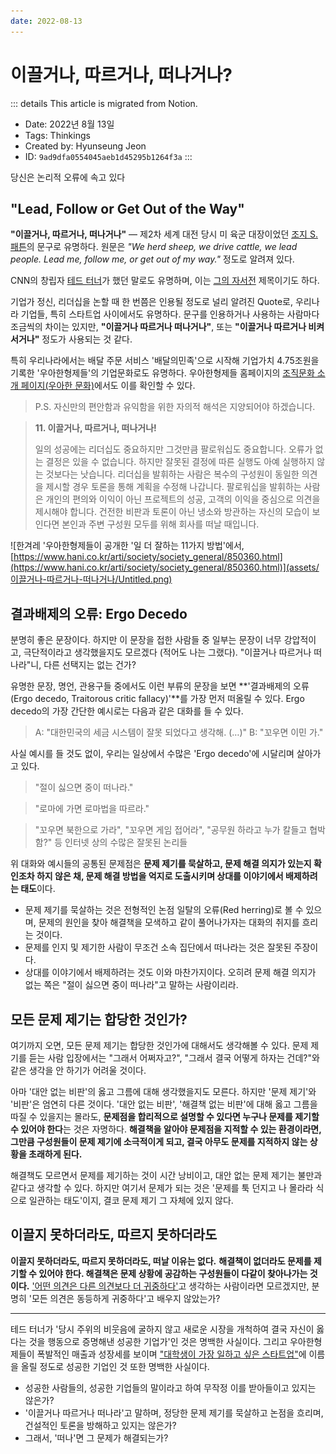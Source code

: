 ```yaml
---
date: 2022-08-13
---
```


# 이끌거나, 따르거나, 떠나거나?

::: details This article is migrated from Notion.

- Date: 2022년 8월 13일
- Tags: Thinkings
- Created by: Hyunseung Jeon
- ID: `9ad9dfa0554045aeb1d45295b1264f3a`
  :::

당신은 논리적 오류에 속고 있다

## "Lead, Follow or Get Out of the Way"

**"이끌거나, 따르거나, 떠나거나"** — 제2차 세계 대전 당시 미 육군 대장이었던 [조지 S. 패튼](https://en.wikipedia.org/wiki/George_S._Patton)의 문구로 유명하다. 원문은 _"We herd sheep, we drive cattle, we lead people. Lead me, follow me, or get out of my way."_ 정도로 알려져 있다.

CNN의 창립자 [테드 터너](https://en.wikipedia.org/wiki/Ted_Turner)가 했던 말로도 유명하며, 이는 [그의 자서전](https://openlibrary.org/books/OL3786202M) 제목이기도 하다.

기업가 정신, 리더십을 논할 때 한 번쯤은 인용될 정도로 널리 알려진 Quote로, 우리나라 기업들, 특히 스타트업 사이에서도 유명하다. 문구를 인용하거나 사용하는 사람마다 조금씩의 차이는 있지만, **"이끌거나 따르거나 떠나거나"**, 또는 **"이끌거나 따르거나 비켜서거나"** 정도가 사용되는 것 같다.

특히 우리나라에서는 배달 주문 서비스 '배달의민족'으로 시작해 기업가치 4.75조원을 기록한 '우아한형제들'의 기업문화로도 유명하다. 우아한형제들 홈페이지의 [조직문화 소개 페이지(우아한 문화)](https://www.woowahan.com/company/history)에서도 이를 확인할 수 있다.

> P.S. 자신만의 편안함과 유익함을 위한 자의적 해석은 지양되어야 하겠습니다.

> **11. 이끌거나, 따르거나, 떠나거나!**
>
> 일의 성공에는 리더십도 중요하지만 그것만큼 팔로워십도 중요합니다. 오류가 없는 결정은 있을 수 없습니다. 하지만 잘못된 결정에 따른 실행도 아예 실행하지 않는 것보다는 낫습니다. 리더십을 발휘하는 사람은 복수의 구성원이 동일한 의견을 제시할 경우 토론을 통해 계획을 수정해 나갑니다. 팔로워십을 발휘하는 사람은 개인의 편의와 이익이 아닌 프로젝트의 성공, 고객의 이익을 중심으로 의견을 제시해야 합니다. 건전한 비판과 토론이 아닌 냉소와 방관하는 자신의 모습이 보인다면 본인과 주변 구성원 모두를 위해 회사를 떠날 때입니다.

![한겨레 '우아한형제들이 공개한 '일 더 잘하는 11가지 방법'에서, [https://www.hani.co.kr/arti/society/society_general/850360.html](https://www.hani.co.kr/arti/society/society_general/850360.html)](assets/이끌거나-따르거나-떠나거나/Untitled.png)

## 결과배제의 오류: Ergo Decedo

분명히 좋은 문장이다. 하지만 이 문장을 접한 사람들 중 일부는 문장이 너무 강압적이고, 극단적이라고 생각했을지도 모르겠다 (적어도 나는 그랬다). "이끌거나 따르거나 떠나라"니, 다른 선택지는 없는 건가?

유명한 문장, 명언, 관용구들 중에서도 이런 부류의 문장을 보면 **'결과배제의 오류(Ergo decedo, Traitorous critic fallacy)'**를 가장 먼저 떠올릴 수 있다. Ergo decedo의 가장 간단한 예시로는 다음과 같은 대화를 들 수 있다.

> A: "대한민국의 세금 시스템이 잘못 되었다고 생각해. (…)"
> B: "꼬우면 이민 가."

사실 예시를 들 것도 없이, 우리는 일상에서 수많은 'Ergo decedo'에 시달리며 살아가고 있다.

> "절이 싫으면 중이 떠나라."

> "로마에 가면 로마법을 따르라."

> "꼬우면 북한으로 가라", "꼬우면 게임 접어라", "공무원 하라고 누가 칼들고 협박함?" 등 인터넷 상의 수많은 잘못된 논리들

위 대화와 예시들의 공통된 문제점은 **문제 제기를 묵살하고, 문제 해결 의지가 있는지 확인조차 하지 않은 채, 문제 해결 방법을 억지로 도출시키며 상대를 이야기에서 배제하려는 태도**이다.

- 문제 제기를 묵살하는 것은 전형적인 논점 일탈의 오류(Red herring)로 볼 수 있으며, 문제의 원인을 찾아 해결책을 모색하고 같이 풀어나가자는 대화의 취지를 흐리는 것이다.
- 문제를 인지 및 제기한 사람이 무조건 소속 집단에서 떠나라는 것은 잘못된 주장이다.
- 상대를 이야기에서 배제하려는 것도 이와 마찬가지이다. 오히려 문제 해결 의지가 없는 쪽은 "절이 싫으면 중이 떠나라"고 말하는 사람이리라.

## 모든 문제 제기는 합당한 것인가?

여기까지 오면, 모든 문제 제기는 합당한 것인가에 대해서도 생각해볼 수 있다. 문제 제기를 듣는 사람 입장에서는 "그래서 어쩌자고?", "그래서 결국 어떻게 하자는 건데?"와 같은 생각을 안 하기가 어려울 것이다.

아마 '대안 없는 비판'의 옳고 그름에 대해 생각했을지도 모른다. 하지만 '문제 제기'와 '비판'은 엄연히 다른 것이다. '대안 없는 비판', '해결책 없는 비판'에 대해 옳고 그름을 따질 수 있을지는 몰라도, **문제점을 합리적으로 설명할 수 있다면 누구나 문제를 제기할 수 있어야 한다**는 것은 자명하다. **해결책을 알아야 문제점을 지적할 수 있는 환경이라면, 그만큼 구성원들이 문제 제기에 소극적이게 되고, 결국 아무도 문제를 지적하지 않는 상황을 초래하게 된다.**

해결책도 모르면서 문제를 제기하는 것이 시간 낭비이고, 대안 없는 문제 제기는 불만과 같다고 생각할 수 있다. 하지만 여기서 문제가 되는 것은 '문제를 툭 던지고 나 몰라라 식으로 일관하는 태도'이지, 결코 문제 제기 그 자체에 있지 않다.

## 이끌지 못하더라도, 따르지 못하더라도

**이끌지 못하더라도, 따르지 못하더라도, 떠날 이유는 없다.** **해결책이 없더라도 문제를 제기할 수 있어야 한다. 해결책은 문제 상황에 공감하는 구성원들이 다같이 찾아나가는 것이다.** ['어떤 의견은 다른 의견보다 더 귀중하다'](https://en.wikipedia.org/wiki/Animal_Farm)고 생각하는 사람이라면 모르겠지만, 분명히 '모든 의견은 동등하게 귀중하다'고 배우지 않았는가?

---

테드 터너가 '당시 주위의 비웃음에 굴하지 않고 새로운 시장을 개척하여 결국 자신이 옳다는 것을 행동으로 증명해낸 성공한 기업가'인 것은 명백한 사실이다. 그리고 우아한형제들이 폭발적인 매출과 성장세를 보이며 ["대학생이 가장 일하고 싶은 스타트업"](http://www.datasom.co.kr/news/articleView.html?idxno=117528)에 이름을 올릴 정도로 성공한 기업인 것 또한 명백한 사실이다.

- 성공한 사람들의, 성공한 기업들의 말이라고 하여 무작정 이를 받아들이고 있지는 않은가?
- '이끌거나 따르거나 떠나라'고 말하며, 정당한 문제 제기를 묵살하고 논점을 흐리며, 건설적인 토론을 방해하고 있지는 않은가?
- 그래서, '떠나'면 그 문제가 해결되는가?

